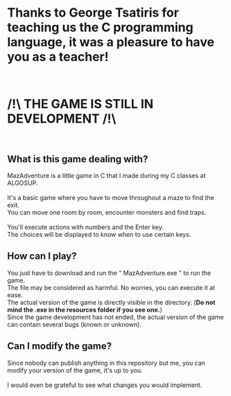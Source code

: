 # Thanks to George Tsatiris for teaching us the C programming language, it was a pleasure to have you as a teacher!

<br>

# /!\ **THE GAME IS STILL IN DEVELOPMENT** /!\\ <br><br>

## What is this game dealing with?
MazAdventure is a little game in C that I made during my C classes at ALGOSUP. <br><br>
It's a basic game where you have to move throughout a maze to find the exit. <br>
You can move one room by room, encounter monsters and find traps. 
<br>
<br>You'll execute actions with numbers and the Enter key. <br>
The choices will be displayed to know when to use certain keys.
<br>
## How can I play?<br>
You just have to download and run the " MazAdventure.exe " to run the game. <br>
The file may be considered as harmful. No worries, you can execute it at ease. <br>
The actual version of the game is directly visible in the directory. (**Do not mind the .exe in the resources folder if you see one.**) <br>
Since the game development has not ended, the actual version of the game can contain several bugs (known or unknown).
<br>
## Can I modify the game?<br>
Since nobody can publish anything in this repository but me, you can modify your version of the game, it's up to you. <br><br>
I would even be grateful to see what changes you would implement.